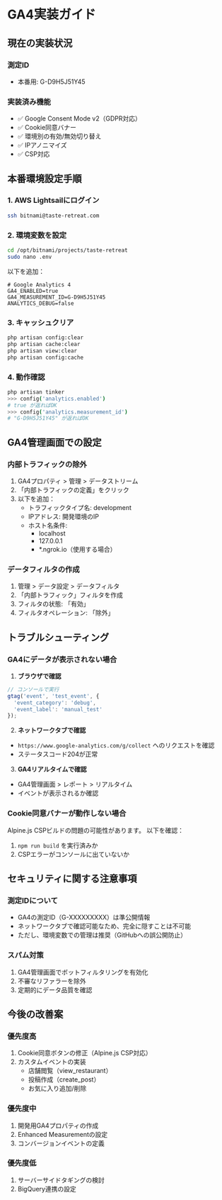# GA4実装ガイド

## 現在の実装状況

### 測定ID
- 本番用: G-D9H5J51Y45

### 実装済み機能
- ✅ Google Consent Mode v2（GDPR対応）
- ✅ Cookie同意バナー
- ✅ 環境別の有効/無効切り替え
- ✅ IPアノニマイズ
- ✅ CSP対応

## 本番環境設定手順

### 1. AWS Lightsailにログイン
```bash
ssh bitnami@taste-retreat.com
```

### 2. 環境変数を設定
```bash
cd /opt/bitnami/projects/taste-retreat
sudo nano .env
```

以下を追加：
```env
# Google Analytics 4
GA4_ENABLED=true
GA4_MEASUREMENT_ID=G-D9H5J51Y45
ANALYTICS_DEBUG=false
```

### 3. キャッシュクリア
```bash
php artisan config:clear
php artisan cache:clear
php artisan view:clear
php artisan config:cache
```

### 4. 動作確認
```bash
php artisan tinker
>>> config('analytics.enabled')
# true が返ればOK
>>> config('analytics.measurement_id')
# "G-D9H5J51Y45" が返ればOK
```

## GA4管理画面での設定

### 内部トラフィックの除外
1. GA4プロパティ > 管理 > データストリーム
2. 「内部トラフィックの定義」をクリック
3. 以下を追加：
   - トラフィックタイプ名: development
   - IPアドレス: 開発環境のIP
   - ホスト名条件:
     - localhost
     - 127.0.0.1
     - *.ngrok.io（使用する場合）

### データフィルタの作成
1. 管理 > データ設定 > データフィルタ
2. 「内部トラフィック」フィルタを作成
3. フィルタの状態: 「有効」
4. フィルタオペレーション: 「除外」

## トラブルシューティング

### GA4にデータが表示されない場合

1. **ブラウザで確認**
```javascript
// コンソールで実行
gtag('event', 'test_event', {
  'event_category': 'debug',
  'event_label': 'manual_test'
});
```

2. **ネットワークタブで確認**
- `https://www.google-analytics.com/g/collect` へのリクエストを確認
- ステータスコード204が正常

3. **GA4リアルタイムで確認**
- GA4管理画面 > レポート > リアルタイム
- イベントが表示されるか確認

### Cookie同意バナーが動作しない場合

Alpine.js CSPビルドの問題の可能性があります。
以下を確認：
1. `npm run build` を実行済みか
2. CSPエラーがコンソールに出ていないか

## セキュリティに関する注意事項

### 測定IDについて
- GA4の測定ID（G-XXXXXXXXX）は準公開情報
- ネットワークタブで確認可能なため、完全に隠すことは不可能
- ただし、環境変数での管理は推奨（GitHubへの誤公開防止）

### スパム対策
1. GA4管理画面でボットフィルタリングを有効化
2. 不審なリファラーを除外
3. 定期的にデータ品質を確認

## 今後の改善案

### 優先度高
1. Cookie同意ボタンの修正（Alpine.js CSP対応）
2. カスタムイベントの実装
   - 店舗閲覧（view_restaurant）
   - 投稿作成（create_post）
   - お気に入り追加/削除

### 優先度中
1. 開発用GA4プロパティの作成
2. Enhanced Measurementの設定
3. コンバージョンイベントの定義

### 優先度低
1. サーバーサイドタギングの検討
2. BigQuery連携の設定